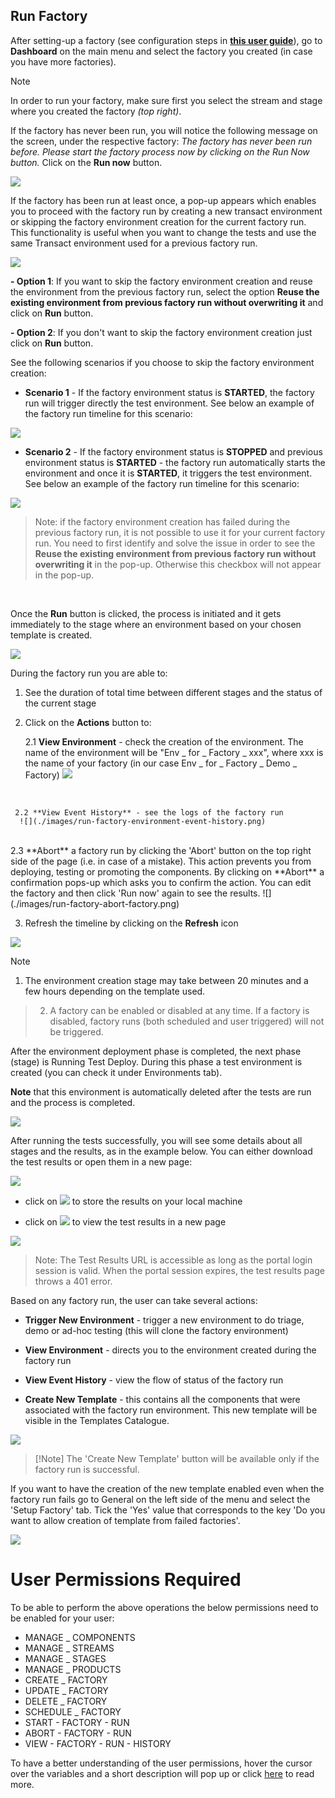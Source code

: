
## Run Factory ##


After setting-up a factory (see configuration steps in <a href="./factories.md#set-up-create-a-factory" target="blank"><b>this user guide</b></a>), go to **Dashboard** on the main menu and select the factory you created (in case you have more factories). 

> [!Note]
> In order to run your factory, make sure first you select the stream and stage where you created the factory *(top right)*.

If the factory has never been run, you will notice the following message on the screen, under the respective factory: *The factory has never been run before. Please start the factory process now by clicking on the Run Now button.* Click on the **Run now** button.

![](./images/run-factory-dashboard.png) 
<br>

If the factory has been run at least once, a pop-up appears which enables you to proceed with the factory run by creating a new transact environment or skipping the factory environment creation for the current factory run. This functionality is useful when you want to change the tests and use the same Transact environment used for a previous factory run.

![](./images/skip-environment.png)
<br>

 **- Option 1**: If you want to skip the factory environment creation and reuse the environment from the previous factory run, select the option **Reuse the existing environment from previous factory run without overwriting it** and click on **Run** button.

 **- Option 2**: If you don't want to skip the factory environment creation just click on **Run** button.

See the following scenarios if you choose to skip the factory environment creation:

  - **Scenario 1** - If the factory environment status is **STARTED**, the factory run will trigger directly the test environment. See below an example of the factory run timeline for this scenario:

  ![](./images/factory_run_started_env.png)
<br>


  - **Scenario 2** - If the factory environment status is **STOPPED** and previous environment status is **STARTED** - the factory run automatically starts the environment and once it is **STARTED**, it triggers the test environment. See below an example of the factory run timeline for this scenario:

  ![](./images/factory_run_stopped_env.png)


 >Note: if the factory environment creation has failed during the previous factory run, it is not possible to use it for your current factory run. You need to first identify and solve the issue in order to see the **Reuse the existing environment from previous factory run without overwriting it** in the pop-up. Otherwise this checkbox will not appear in the pop-up.
 
<br>


Once the **Run** button is clicked, the process is initiated and it gets immediately to the stage where an environment based on your chosen template is created. 

![](./images/run-factory-deploy.png)

During the factory run you are able to:

1. See the duration of total time between different stages and the status of the current stage

2. Click on the **Actions** button to:

     2.1 **View Environment** -  check the creation of the environment. The name of the environment will be "Env _ for _ Factory _ xxx", where xxx is the name of your factory (in our case Env _ for _ Factory _ Demo _ Factory)
      ![](./images/run-factory-environment-create.png) 

 <br>

     2.2 **View Event History** - see the logs of the factory run
      ![](./images/run-factory-environment-event-history.png) 

 <br>
     2.3 **Abort** a factory run by clicking the 'Abort' button on the top right side of the page (i.e. in case of a mistake). This action prevents you from deploying, testing or promoting the components. By clicking on **Abort** a confirmation pops-up which asks you to confirm the action. You can edit the factory and then click 'Run now' again to see the results.
       ![](./images/run-factory-abort-factory.png)     
 <br>


3. Refresh the timeline by clicking on the **Refresh** icon

 ![](./images/run-factory-deploy2.png)
 



 > [!Note]
 > 1. The environment creation stage may take between 20 minutes and a few hours depending on the template used. 

 > 2. A factory can be enabled or disabled at any time. If a factory is disabled, factory runs (both scheduled and user triggered) will not be triggered. 


After the environment deployment phase is completed, the next phase (stage) is Running Test Deploy. During this phase a test environment is created (you can check it under Environments tab). 

**Note** that this environment is automatically deleted after the tests are run and the process is completed.

![](./images/run-factory-create-test.png)

 After running the tests successfully, you will see some details about all stages and the results, as in the example below. You can either download the test results or open them in a new page:

![](./images/run-factory-completed.png)

- click on ![](./images/downloadable-icon2.png) to store the results on your local machine

- click on ![](./images/modular-eye.png) to view the test results in a new page

 ![](./images/run-factory-see-results.png)

 >Note: The Test Results URL is accessible as long as the portal login session is valid. When the portal session expires, the test results page throws a 401 error.


Based on any factory run, the user can take several actions:

- **Trigger New Environment** - trigger a new environment to do triage, demo or ad-hoc testing (this will clone the factory environment)

- **View Environment** - directs you to the environment created during the factory run

- **View Event History** - view the flow of status of the factory run

- **Create New Template** - this contains all the components that were associated with the factory run environment. This new template will be visible in the Templates Catalogue.

![](./images/run-factory-new-environment.png)

> [!Note] The 'Create New Template' button will be available only if the factory run is successful. 
> 
 If  you want to have the creation of the new template enabled even when the factory run fails go to General on the left side of the menu and select the 'Setup Factory' tab. Tick the 'Yes' value that corresponds to the key 'Do you want to allow creation of template from failed factories'.

   ![](./images/trigger-new-template.png)
 


# User Permissions Required
To be able to perform the above operations the below permissions need to be enabled for your user:

- MANAGE _ COMPONENTS
- MANAGE _ STREAMS
- MANAGE _ STAGES
- MANAGE _ PRODUCTS
- CREATE _ FACTORY
- UPDATE _ FACTORY
- DELETE _ FACTORY
- SCHEDULE _ FACTORY
- START - FACTORY - RUN
- ABORT - FACTORY - RUN
- VIEW - FACTORY - RUN - HISTORY




To have a better understanding of the user permissions, hover the cursor over the variables and a short description will pop up or click [here](http://documentation.temenos.cloud/home/techguides/user-permissions) to read more.
